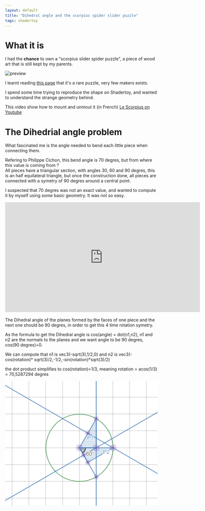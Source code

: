 ```yaml
---
layout: default
title: "Dihedral angle and the scorpius spider slider puzzle"
tags: shadertoy
---
```


# What it is

I had the **chance** to own a "scorpius slider spider puzzle", a piece of wood art that is still kept by my parents.

![preview](https://static.blog4ever.com/2008/06/213622/artfichier_213622_8769121_202010012502419.png)

I learnt reading [this page](https://www.lairdubois.fr/creations/14279-le-scorpius.html) that it's a rare puzzle, very few makers exists.

I spend some time trying to reproduce the shape on Shadertoy, and wanted to understand the strange geometry behind.

This video show how to mount and unmout it (in French)
[Le Scorpius on Youtube](https://www.youtube.com/watch?time_continue=13&v=2orJ6rTSx2s&feature=emb_logo)

# The Dihedrial angle problem

What fascinated me is the angle needed to bend each little piece when connecting them.

Refering to Philippe Cichon, this bend angle is 70 degres, but from where this value is coming from ?  
All pieces have a triangular section, with angles 30, 60 and 90 degres, this is an half equilateral triangle, but once the construction done, all pieces are connected with a symetry of 90 degres around a central point.

I suspected that 70 degres was not an exact value, and wanted to compute it by myself using some basic geometry. It was not so easy.

<iframe width="640" height="360" frameborder="0" src="https://www.shadertoy.com/embed/Nlf3W2?gui=true&t=10&paused=true&muted=false" allowfullscreen></iframe>

The Dihedral angle of the planes formed by the faces of one piece and the next one should be 90 degres, in order to get this 4 time rotation symetry.

As the formula to get the Dihedral angle is cos(angle) = dot(n1,n2), n1 and n2 are the normals to the planes and we want angle to be 90 degres, cos(90 degres)=0.

We can compute that n1 is vec3(-sqrt(3),1/2,0) and n2 is vec3(-cos(rotation)* sqrt(3)/2,-1/2,-sin(rotation)*sqrt(3)/2)

the dot product simplifies to cos(rotation)=1/3, meaning rotation = acos(1/3) = 70,5287294 degres

![preview](/assets/images/dihedral_desmos.png)

